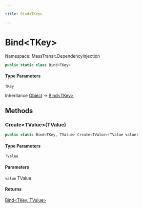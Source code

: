 ```yaml
---

title: Bind<TKey>

---
```


# Bind\<TKey\>

Namespace: MassTransit.DependencyInjection

```csharp
public static class Bind<TKey>
```

#### Type Parameters

`TKey`<br/>

Inheritance [Object](https://learn.microsoft.com/en-us/dotnet/api/system.object) → [Bind\<TKey\>](../masstransit-dependencyinjection/bind-1)

## Methods

### **Create\<TValue\>(TValue)**

```csharp
public static Bind<TKey, TValue> Create<TValue>(TValue value)
```

#### Type Parameters

`TValue`<br/>

#### Parameters

`value` TValue<br/>

#### Returns

[Bind\<TKey, TValue\>](../masstransit-dependencyinjection/bind-2)<br/>
